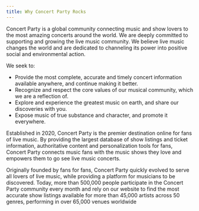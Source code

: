 ```yaml
---
title: Why Concert Party Rocks
---
```


Concert Party is a global community connecting music and show lovers to the most amazing
concerts around the world. We are deeply committed to supporting and growing the live music community. We believe live music changes the world and are dedicated to channeling its power into positive social and environmental action.

We seek to:

- Provide the most complete, accurate and timely concert information available anywhere, and continue making it better.
- Recognize and respect the core values of our musical community, which we are a reflection of.
- Explore and experience the greatest music on earth, and share our discoveries with you.
- Expose music of true substance and character, and promote it everywhere.


Established in 2020, Concert Party is the premier destination online for fans of live music. By providing the largest database of show listings and ticket information, authoritative content and personalization tools for fans, Concert Party connects music fans with the music shows they love and empowers them to go see live music concerts. 

Originally founded by fans for fans, Concert Party quickly evolved to serve all lovers of live music, while providing a platform for musicians to be discovered. Today, more than 500,000 people participate in the Concert Party community every month and rely on our website to find the most accurate show listings available for more than 45,000 artists across 50 genres, performing in over 65,000 venues worldwide